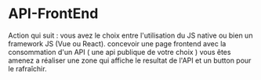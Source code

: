 # API-FrontEnd
Action qui suit :
vous avez le choix entre l'utilisation du JS native ou bien un framework JS  (Vue ou React).
concevoir une page frontend avec la consommation d'un API ( une api publique de votre choix )
vous êtes amenez a réaliser une zone qui affiche le resultat de l'API et un button pour le rafraîchir.
